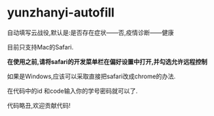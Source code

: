 # yunzhanyi-autofill
自动填写云战役,默认是:是否存在症状——否,疫情诊断——健康

目前只支持Mac的Safari.

**在使用之前,请将safari的开发菜单栏在偏好设置中打开,并勾选允许远程控制**

如果是Windows,应该可以采取直接把safari改成chrome的办法.

在代码中的id 和code输入你的学号密码就可以了.

代码略丑,欢迎贡献代码!
